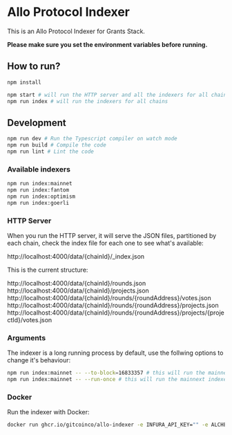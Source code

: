 # Allo Protocol Indexer

This is an Allo Protocol Indexer for Grants Stack.

**Please make sure you set the environment variables before running.**

## How to run?

```bash
npm install

npm start # will run the HTTP server and all the indexers for all chains
npm run index # will run the indexers for all chains
```

## Development

```bash
npm run dev # Run the Typescript compiler on watch mode
npm run build # Compile the code
npm run lint # Lint the code
```

### Available indexers

```bash
npm run index:mainnet
npm run index:fantom
npm run index:optimism
npm run index:goerli
```

### HTTP Server

When you run the HTTP server, it will serve the JSON files, partitioned by each chain, check the index file for each one to see what's available:

http://localhost:4000/data/{chainId}/_index.json

This is the current structure:

http://localhost:4000/data/{chainId}/rounds.json
http://localhost:4000/data/{chainId}/projects.json
http://localhost:4000/data/{chainId}/rounds/{roundAddress}/votes.json
http://localhost:4000/data/{chainId}/rounds/{roundAddress}/projects.json
http://localhost:4000/data/{chainId}/rounds/{roundAddress}/projects/{projectId}/votes.json

### Arguments

The indexer is a long running process by default, use the follwing options to change it's behaviour:

```bash
npm run index:mainnet -- --to-block=16833357 # this will run the mainnext indexer only to the specified block, the program will exit after it's done
npm run index:mainnet -- --run-once # this will run the mainnext indexer to the latest block, the program will exit after it's done
```

### Docker

Run the indexer with Docker:

```bash
docker run ghcr.io/gitcoinco/allo-indexer -e INFURA_API_KEY="" -e ALCHEMY_API_KEY="" -e STORAGE_DIR="" -p 8080:8080
```

